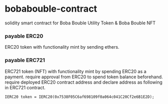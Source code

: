 # bobabouble-contract
solidity smart contract for Boba Bouble Utility Token &amp; Boba Bouble NFT

### payable ERC20

ERC20 token with functionality mint by sending ethers.

### payable ERC721

ERC721 token (NFT) with functionality mint by spending ERC20 as a payment.
require approval from ERC20 to spend token balance beforehand.
require deployed ERC20 contract address and declare address as following in ERC721 contract.

``` 
IERC20 token = IERC20(0x7538F05C6af698109f0a064c041C20Cf2e6B1E2D); 
```

